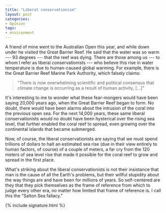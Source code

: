 ```yaml
---
title: "Liberal conservationism"
layout: post
categories:
- Opinion
tags:
- environment
---
```


A friend of mine went to the Australian Open this year, and while down under he visited the Great Barrier Reef. He said that the water was so warm --- 93 degrees --- that the reef was dying. There are those among us --- to whom I refer as liberal conservationists --- who believe this rise in water temperature is due to human-caused global warming. For example, there is the Great Barrier Reef Marine Park Authority, which falsely claims:  
  
> "There is now overwhelming scientific and political consensus that climate change is occurring as a result of human activity, \[...\]"

It's interesting to me to wonder what these fear-mongers would have been saying 20,000 years ago, when the Great Barrier Reef began to form. No doubt, there would have been alarms about the intrusion of the coral into the previous open sea. For the next 14,000 years, these same liberal conservationists would no doubt have been hysterical over the rising sea level, that further enabled the coral reef to spread, even growing over the continental islands that became submerged.

Now, of course, the liberal conservationists are saying that we must spend trillions of dollars to halt an estimated sea rise (due in their view entirely to human factors, of course) of a couple of meters, a far cry from the 120 meters of sea level rise that made it possible for the coral reef to grow and spread in the first place.

What's striking about the liberal conservationists is not their insistance that man is the cause of all the Earth's problems, but their willful stupidity about the way things are and have been for millions of years. So self-centered are they that they pick themselves as the frame of reference from which to judge every other era, no matter how limited that frame of reference is. I call this the "Salton Sea fallacy."

{% include signature.html %}
